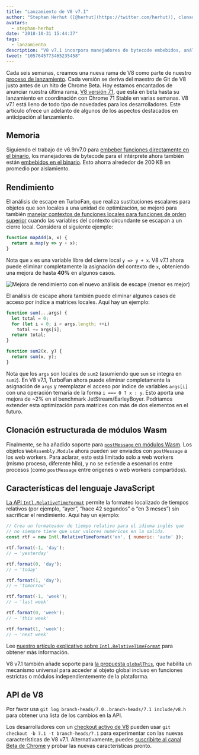 ```yaml
---
title: "Lanzamiento de V8 v7.1"
author: "Stephan Herhut ([@herhut](https://twitter.com/herhut)), clonador clonado de clones"
avatars: 
  - stephan-herhut
date: "2018-10-31 15:44:37"
tags: 
  - lanzamiento
description: "V8 v7.1 incorpora manejadores de bytecode embebidos, análisis de escape mejorado en TurboFan, postMessage(wasmModule), Intl.RelativeTimeFormat y globalThis!"
tweet: "1057645773465235458"
---
```

Cada seis semanas, creamos una nueva rama de V8 como parte de nuestro [proceso de lanzamiento](/docs/release-process). Cada versión se deriva del maestro de Git de V8 justo antes de un hito de Chrome Beta. Hoy estamos encantados de anunciar nuestra última rama, [V8 versión 7.1](https://chromium.googlesource.com/v8/v8.git/+log/branch-heads/7.1), que está en beta hasta su lanzamiento en coordinación con Chrome 71 Stable en varias semanas. V8 v7.1 está lleno de todo tipo de novedades para los desarrolladores. Este artículo ofrece un adelanto de algunos de los aspectos destacados en anticipación al lanzamiento.

<!--truncate-->
## Memoria

Siguiendo el trabajo de v6.9/v7.0 para [embeber funciones directamente en el binario](/blog/embedded-builtins), los manejadores de bytecode para el intérprete ahora también están [embebidos en el binario](https://bugs.chromium.org/p/v8/issues/detail?id=8068). Esto ahorra alrededor de 200 KB en promedio por aislamiento.

## Rendimiento

El análisis de escape en TurboFan, que realiza sustituciones escalares para objetos que son locales a una unidad de optimización, se mejoró para también [manejar contextos de funciones locales para funciones de orden superior](https://bit.ly/v8-turbofan-context-sensitive-js-operators) cuando las variables del contexto circundante se escapan a un cierre local. Considera el siguiente ejemplo:

```js
function mapAdd(a, x) {
  return a.map(y => y + x);
}
```

Nota que `x` es una variable libre del cierre local `y => y + x`. V8 v7.1 ahora puede eliminar completamente la asignación del contexto de `x`, obteniendo una mejora de hasta **40%** en algunos casos.

![Mejora de rendimiento con el nuevo análisis de escape (menor es mejor)](/_img/v8-release-71/improved-escape-analysis.svg)

El análisis de escape ahora también puede eliminar algunos casos de acceso por índice a matrices locales. Aquí hay un ejemplo:

```js
function sum(...args) {
  let total = 0;
  for (let i = 0; i < args.length; ++i)
    total += args[i];
  return total;
}

function sum2(x, y) {
  return sum(x, y);
}
```

Nota que los `args` son locales de `sum2` (asumiendo que `sum` se integra en `sum2`). En V8 v7.1, TurboFan ahora puede eliminar completamente la asignación de `args` y reemplazar el acceso por índice de variables `args[i]` con una operación ternaria de la forma `i === 0 ? x : y`. Esto aporta una mejora de ~2% en el benchmark JetStream/EarleyBoyer. Podríamos extender esta optimización para matrices con más de dos elementos en el futuro.

## Clonación estructurada de módulos Wasm

Finalmente, se ha añadido soporte para [`postMessage` en módulos Wasm](https://github.com/WebAssembly/design/pull/1074). Los objetos `WebAssembly.Module` ahora pueden ser enviados con `postMessage` a los web workers. Para aclarar, esto está limitado solo a web workers (mismo proceso, diferente hilo), y no se extiende a escenarios entre procesos (como `postMessage` entre orígenes o web workers compartidos).

## Características del lenguaje JavaScript

[La API `Intl.RelativeTimeFormat`](/features/intl-relativetimeformat) permite la formateo localizado de tiempos relativos (por ejemplo, “ayer”, “hace 42 segundos” o “en 3 meses”) sin sacrificar el rendimiento. Aquí hay un ejemplo:

```js
// Crea un formateador de tiempo relativo para el idioma inglés que
// no siempre tiene que usar valores numéricos en la salida.
const rtf = new Intl.RelativeTimeFormat('en', { numeric: 'auto' });

rtf.format(-1, 'day');
// → 'yesterday'

rtf.format(0, 'day');
// → 'today'

rtf.format(1, 'day');
// → 'tomorrow'

rtf.format(-1, 'week');
// → 'last week'

rtf.format(0, 'week');
// → 'this week'

rtf.format(1, 'week');
// → 'next week'
```

Lee [nuestro artículo explicativo sobre `Intl.RelativeTimeFormat`](/features/intl-relativetimeformat) para obtener más información.

V8 v7.1 también añade soporte para [la propuesta `globalThis`](/features/globalthis), que habilita un mecanismo universal para acceder al objeto global incluso en funciones estrictas o módulos independientemente de la plataforma.

## API de V8

Por favor usa `git log branch-heads/7.0..branch-heads/7.1 include/v8.h` para obtener una lista de los cambios en la API.

Los desarrolladores con un [checkout activo de V8](/docs/source-code#using-git) pueden usar `git checkout -b 7.1 -t branch-heads/7.1` para experimentar con las nuevas características de V8 v7.1. Alternativamente, puedes [suscribirte al canal Beta de Chrome](https://www.google.com/chrome/browser/beta.html) y probar las nuevas características pronto.
